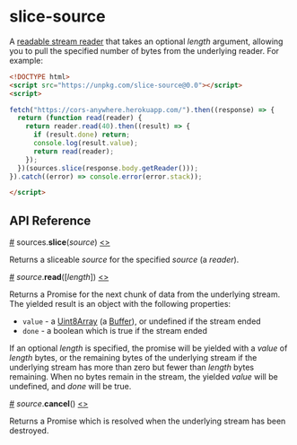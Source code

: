 # slice-source

A [readable stream reader](https://streams.spec.whatwg.org/#readable-stream-reader) that takes an optional *length* argument, allowing you to pull the specified number of bytes from the underlying reader. For example:

```html
<!DOCTYPE html>
<script src="https://unpkg.com/slice-source@0.0"></script>
<script>

fetch("https://cors-anywhere.herokuapp.com/").then((response) => {
  return (function read(reader) {
    return reader.read(40).then((result) => {
      if (result.done) return;
      console.log(result.value);
      return read(reader);
    });
  })(sources.slice(response.body.getReader()));
}).catch((error) => console.error(error.stack));

</script>
```

## API Reference

<a name="slice" href="#slice">#</a> sources.<b>slice</b>(<i>source</i>) [<>](https://github.com/mbostock/slice-source/blob/master/index.js#L1 "Source")

Returns a sliceable *source* for the specified *source* (a *reader*).

<a name="source_read" href="#source_read">#</a> <i>source</i>.<b>read</b>([<i>length</i>]) [<>](https://github.com/mbostock/slice-source/blob/master/index.js#L22 "Source")

Returns a Promise for the next chunk of data from the underlying stream. The yielded result is an object with the following properties:

* `value` - a [Uint8Array](https://developer.mozilla.org/en-US/docs/Web/JavaScript/Reference/Global_Objects/Uint8Array) (a [Buffer](https://nodejs.org/api/buffer.html)), or undefined if the stream ended
* `done` - a boolean which is true if the stream ended

If an optional *length* is specified, the promise will be yielded with a *value* of *length* bytes, or the remaining bytes of the underlying stream if the underlying stream has more than zero but fewer than *length* bytes remaining. When no bytes remain in the stream, the yielded *value* will be undefined, and *done* will be true.

<a name="source_cancel" href="#source_cancel">#</a> <i>source</i>.<b>cancel</b>() [<>](https://github.com/mbostock/slice-source/blob/master/index.js#L46 "Source")

Returns a Promise which is resolved when the underlying stream has been destroyed.
